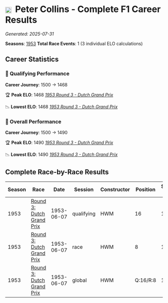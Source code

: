 # <img src="https://upload.wikimedia.org/wikipedia/commons/thumb/8/83/Flag_of_the_United_Kingdom_%283-5%29.svg/512px-Flag_of_the_United_Kingdom_%283-5%29.svg.png?20250726143817" alt="United Kingdom" width="20" height="auto" style="vertical-align: middle; margin-right: 5px;" onerror="this.outerHTML='🇬🇧'; this.style.marginRight='5px';"/> Peter Collins - Complete F1 Career Results

*Generated: 2025-07-31*

**Seasons**: [1953](../seasons/1953-season-report)
**Total Race Events**: 1 (3 individual ELO calculations)

## Career Statistics

### 🏁 Qualifying Performance
**Career Journey**: 1500 → 1468

🏆 **Peak ELO**: 1468
   *[1953 Round 3 - Dutch Grand Prix](../seasons/1953-season-report#round-3-dutch-grand-prix)*

📉 **Lowest ELO**: 1468
   *[1953 Round 3 - Dutch Grand Prix](../seasons/1953-season-report#round-3-dutch-grand-prix)*

### 🌟 Overall Performance
**Career Journey**: 1500 → 1490

🏆 **Peak ELO**: 1490
   *[1953 Round 3 - Dutch Grand Prix](../seasons/1953-season-report#round-3-dutch-grand-prix)*

📉 **Lowest ELO**: 1490
   *[1953 Round 3 - Dutch Grand Prix](../seasons/1953-season-report#round-3-dutch-grand-prix)*


## Complete Race-by-Race Results

| Season | Race | Date | Session | Constructor | Position | Starting ELO | ELO Change | Final ELO | Teammate |
|--------|------|------|---------|-------------|----------|--------------|------------|-----------|----------|
| 1953 | [Round 3: Dutch Grand Prix](../seasons/1953-season-report#round-3-dutch-grand-prix) | 1953-06-07 | qualifying | HWM | 16 | 1500 | -32 | 1468 | <img src="https://upload.wikimedia.org/wikipedia/commons/thumb/8/83/Flag_of_the_United_Kingdom_%283-5%29.svg/512px-Flag_of_the_United_Kingdom_%283-5%29.svg.png?20250726143817" alt="United Kingdom" width="20" height="auto" style="vertical-align: middle; margin-right: 5px;" onerror="this.outerHTML='🇬🇧'; this.style.marginRight='5px';"/> Lance Macklin |
| 1953 | [Round 3: Dutch Grand Prix](../seasons/1953-season-report#round-3-dutch-grand-prix) | 1953-06-07 | race | HWM | 8 | 1500 | N/A | 1500 | <img src="https://upload.wikimedia.org/wikipedia/commons/thumb/8/83/Flag_of_the_United_Kingdom_%283-5%29.svg/512px-Flag_of_the_United_Kingdom_%283-5%29.svg.png?20250726143817" alt="United Kingdom" width="20" height="auto" style="vertical-align: middle; margin-right: 5px;" onerror="this.outerHTML='🇬🇧'; this.style.marginRight='5px';"/> Lance Macklin |
| 1953 | [Round 3: Dutch Grand Prix](../seasons/1953-season-report#round-3-dutch-grand-prix) | 1953-06-07 | global | HWM | Q:16/R:8 | 1500 | -10 | 1490 | <img src="https://upload.wikimedia.org/wikipedia/commons/thumb/8/83/Flag_of_the_United_Kingdom_%283-5%29.svg/512px-Flag_of_the_United_Kingdom_%283-5%29.svg.png?20250726143817" alt="United Kingdom" width="20" height="auto" style="vertical-align: middle; margin-right: 5px;" onerror="this.outerHTML='🇬🇧'; this.style.marginRight='5px';"/> Lance Macklin |
